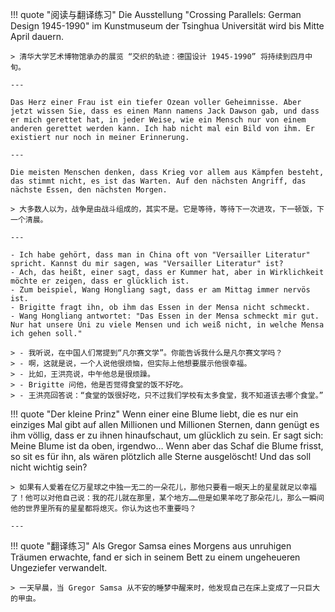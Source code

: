 

!!! quote "阅读与翻译练习"
    Die Ausstellung "Crossing Parallels: German Design 1945-1990" im Kunstmuseum der Tsinghua Universität wird bis Mitte April dauern.
    
    > 清华大学艺术博物馆承办的展览 “交织的轨迹：德国设计 1945-1990” 将持续到四月中旬。

    ---

    Das Herz einer Frau ist ein tiefer Ozean voller Geheimnisse. Aber jetzt wissen Sie, dass es einen Mann namens Jack Dawson gab, und dass er mich gerettet hat, in jeder Weise, wie ein Mensch nur von einem anderen gerettet werden kann. Ich hab nicht mal ein Bild von ihm. Er existiert nur noch in meiner Erinnerung.

    ---

    Die meisten Menschen denken, dass Krieg vor allem aus Kämpfen besteht, das stimmt nicht, es ist das Warten. Auf den nächsten Angriff, das nächste Essen, den nächsten Morgen.

    > 大多数人以为，战争是由战斗组成的，其实不是。它是等待，等待下一次进攻，下一顿饭，下一个清晨。

    ---

    - Ich habe gehört, dass man in China oft von "Versailler Literatur" spricht. Kannst du mir sagen, was "Versailler Literatur" ist?
    - Ach, das heißt, einer sagt, dass er Kummer hat, aber in Wirklichkeit möchte er zeigen, dass er glücklich ist.
    - Zum beispiel, Wang Hongliang sagt, dass er am Mittag immer nervös ist.
    - Brigitte fragt ihn, ob ihm das Essen in der Mensa nicht schmeckt.
    - Wang Hongliang antwortet: "Das Essen in der Mensa schmeckt mir gut. Nur hat unsere Uni zu viele Mensen und ich weiß nicht, in welche Mensa ich gehen soll."

    > - 我听说，在中国人们常提到“凡尔赛文学”。你能告诉我什么是凡尔赛文学吗？
    > - 啊，这就是说，一个人说他很烦恼，但实际上他想要展示他很幸福。
    > - 比如，王洪亮说，中午他总是很烦躁。
    > - Brigitte 问他，他是否觉得食堂的饭不好吃。
    > - 王洪亮回答说：“食堂的饭很好吃，只不过我们学校有太多食堂，我不知道该去哪个食堂。”


!!! quote "Der kleine Prinz"
    Wenn einer eine Blume liebt, die es nur ein einziges Mal gibt auf allen Millionen und Millionen Sternen, dann genügt es ihm völlig, dass er zu ihnen hinaufschaut, um glücklich zu sein. Er sagt sich: Meine Blume ist da oben, irgendwo… Wenn aber das Schaf die Blume frisst, so sit es für ihn, als wären plötzlich alle Sterne ausgelöscht! Und das soll nicht wichtig sein?

    > 如果有人爱着在亿万星球之中独一无二的一朵花儿，那他只要看一眼天上的星星就足以幸福了！他可以对他自己说：我的花儿就在那里，某个地方……但是如果羊吃了那朵花儿，那么一瞬间他的世界里所有的星星都将熄灭。你认为这也不重要吗？

    ---

!!! quote "翻译练习"
    Als Gregor Samsa eines Morgens aus unruhigen Träumen erwachte, fand er sich in seinem Bett zu einem ungeheueren Ungeziefer verwandelt.

    > 一天早晨，当 Gregor Samsa 从不安的睡梦中醒来时，他发现自己在床上变成了一只巨大的甲虫。
